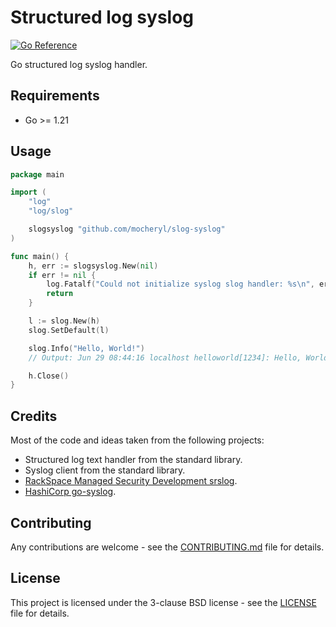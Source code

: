 # Structured log syslog

[![Go Reference](https://pkg.go.dev/badge/github.com/mocheryl/slog-syslog.svg)](https://pkg.go.dev/github.com/mocheryl/slog-syslog)

Go structured log syslog handler.

## Requirements

- Go >= 1.21

## Usage

``` go
package main

import (
	"log"
	"log/slog"

	slogsyslog "github.com/mocheryl/slog-syslog"
)

func main() {
	h, err := slogsyslog.New(nil)
	if err != nil {
		log.Fatalf("Could not initialize syslog slog handler: %s\n", err)
		return
	}

	l := slog.New(h)
	slog.SetDefault(l)

	slog.Info("Hello, World!")
	// Output: Jun 29 08:44:16 localhost helloworld[1234]: Hello, World!

	h.Close()
}
```

## Credits

Most of the code and ideas taken from the following projects:
- Structured log text handler from the standard library.
- Syslog client from the standard library.
- [RackSpace Managed Security Development srslog](https://github.com/RackSec/srslog).
- [HashiCorp go-syslog](https://github.com/hashicorp/go-syslog).

## Contributing

Any contributions are welcome - see the
[CONTRIBUTING.md](.github/CONTRIBUTING.md) file for details.

## License

This project is licensed under the 3-clause BSD license - see the
[LICENSE](LICENSE) file for details.

